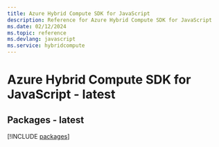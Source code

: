 ```yaml
---
title: Azure Hybrid Compute SDK for JavaScript
description: Reference for Azure Hybrid Compute SDK for JavaScript
ms.date: 02/12/2024
ms.topic: reference
ms.devlang: javascript
ms.service: hybridcompute
---
```

# Azure Hybrid Compute SDK for JavaScript - latest
## Packages - latest
[!INCLUDE [packages](hybrid-compute-index.md)]